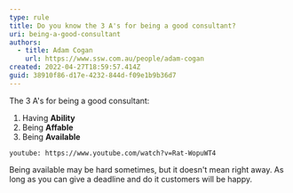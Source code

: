 ```yaml
---
type: rule
title: Do you know the 3 A's for being a good consultant?
uri: being-a-good-consultant
authors:
  - title: Adam Cogan
    url: https://www.ssw.com.au/people/adam-cogan
created: 2022-04-27T18:59:57.414Z
guid: 38910f86-d17e-4232-844d-f09e1b9b36d7
---
```

The 3 A's for being a good consultant:

1. Having **Ability**
2. Being **Affable**
3. Being **Available**

<!--endintro-->

`youtube: https://www.youtube.com/watch?v=Rat-WopuWT4`

Being available may be hard sometimes, but it doesn't mean right away. As long as you can give a deadline and do it customers will be happy.